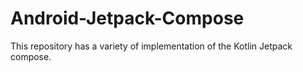 # Android-Jetpack-Compose
This repository has a variety of implementation of the Kotlin Jetpack compose.
